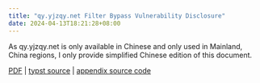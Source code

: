 ```yaml
---
title: "qy.yjzqy.net Filter Bypass Vulnerability Disclosure"
date: 2024-04-13T18:21:28+08:00
---
```


As qy.yjzqy.net is only available in Chinese and only used in Mainland, China regions,
I only provide simplified Chinese edition of this document.

[PDF](https://cloud.exozy.me/s/HssZkDHxMxgJtLp) | [typst source](qywdisclosure2024.typ) | [appendix source code](dump.py)
